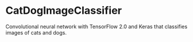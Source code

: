 # CatDogImageClassifier
Convolutional neural network with TensorFlow 2.0 and Keras that classifies images of cats and dogs.
